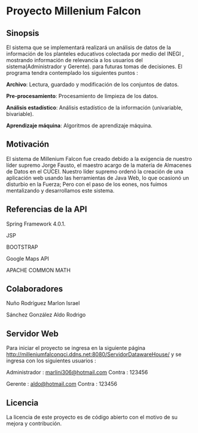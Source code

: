 # Proyecto Millenium Falcon

## Sinopsis
El sistema que se implementará realizará un análisis de datos de la información de los planteles educativos colectada por medio del INEGI , mostrando información de relevancia a los usuarios del sistema(Administrador y Gerente). para futuras tomas de decisiones. El programa tendra contemplado los siguientes puntos :

**Archivo**: Lectura, guardado y modificación de los conjuntos de datos. 

**Pre-procesamiento**: Procesamiento de limpieza de los datos. 

**Análisis estadístico**: Análisis estadístico de la información (univariable, bivariable). 

**Aprendizaje máquina**: Algoritmos de aprendizaje máquina. 

## Motivación
El sistema de Millenium Falcon fue creado debido a la exigencia de nuestro líder supremo Jorge Fausto, el maestro acargo de la matería de Almacenes de Datos en el CUCEI. Nuestro líder supremo ordenó la creación de una aplicación web usando las herramientas de Java Web, lo que ocasionó un disturbio en la Fuerza; Pero con el paso de los eones, nos fuimos mentalizando y desarrollamos este sistema.

## Referencias de la API 
Spring Framework 4.0.1. 

JSP 

BOOTSTRAP 

Google Maps API

APACHE COMMON MATH 

## Colaboradores
Nuño Rodríguez Marlon Israel 

Sánchez González Aldo Rodrigo

## Servidor Web
Para iniciar el proyecto se ingresa en la siguiente página
http://milleniumfalconqci.ddns.net:8080/ServidorDatawareHouse/
y se ingresa con los siguientes usuarios : 

Administrador : marlini306@hotmail.com Contra : 123456 

Gerente : aldo@hotmail.com Contra : 123456

## Licencia

La licencia de este proyecto es de código abierto con el motivo de su mejora y contribución.
